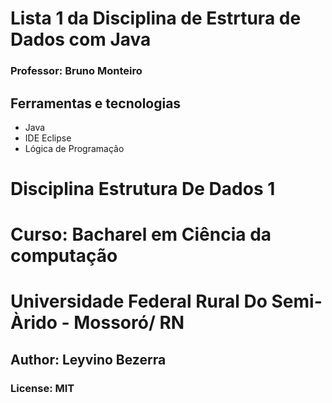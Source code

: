 # Lista 1 da Disciplina de Estrtura de Dados com Java 

### Professor: Bruno Monteiro

## Ferramentas e tecnologias
- Java
- IDE Eclipse
- Lógica de Programação


# Disciplina Estrutura De Dados 1 
# Curso: Bacharel em Ciência da computação
# Universidade Federal Rural Do Semi-Àrido - Mossoró/ RN
## Author: Leyvino Bezerra
### License: MIT 
